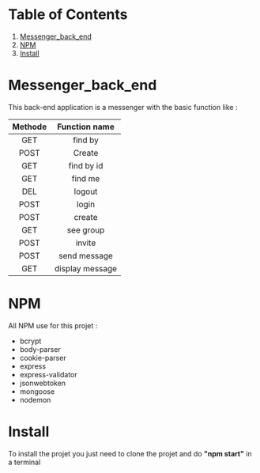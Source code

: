 # Table of Contents
1. [Messenger_back_end](#Messenger_back_end)
2. [NPM](#NPM)
3. [Install](#Install)

# Messenger_back_end

This back-end application is a messenger with the basic function like :

| Methode  |  Function name  |
|:--------:|:---------------:|
|    GET   |     find by     |
|   POST   |     Create      |
|    GET   |    find by id   |
|    GET   |     find me     |
|    DEL   |      logout     |
|   POST   |      login      |
|   POST   |      create     |
|    GET   |    see group    |
|   POST   |      invite     |
|   POST   |   send message  |
|    GET   | display message |

# NPM

All NPM use for this projet :

- bcrypt
- body-parser
- cookie-parser
- express
- express-validator
- jsonwebtoken
- mongoose
- nodemon

# Install 

To install the projet you just need to clone the projet and do **"npm start"** in a terminal 

